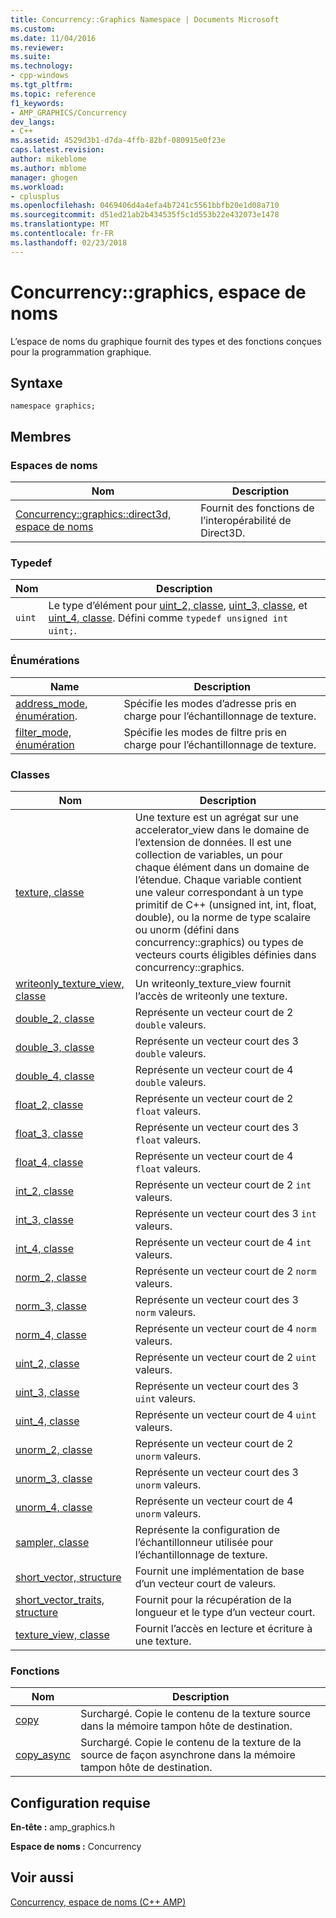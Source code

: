 ```yaml
---
title: Concurrency::Graphics Namespace | Documents Microsoft
ms.custom: 
ms.date: 11/04/2016
ms.reviewer: 
ms.suite: 
ms.technology:
- cpp-windows
ms.tgt_pltfrm: 
ms.topic: reference
f1_keywords:
- AMP_GRAPHICS/Concurrency
dev_langs:
- C++
ms.assetid: 4529d3b1-d7da-4ffb-82bf-080915e0f23e
caps.latest.revision: 
author: mikeblome
ms.author: mblome
manager: ghogen
ms.workload:
- cplusplus
ms.openlocfilehash: 0469406d4a4efa4b7241c5561bbfb20e1d08a710
ms.sourcegitcommit: d51ed21ab2b434535f5c1d553b22e432073e1478
ms.translationtype: MT
ms.contentlocale: fr-FR
ms.lasthandoff: 02/23/2018
---
```

# <a name="concurrencygraphics-namespace"></a>Concurrency::graphics, espace de noms
L’espace de noms du graphique fournit des types et des fonctions conçues pour la programmation graphique.  
  
## <a name="syntax"></a>Syntaxe  
  
```  
namespace graphics;  
```  
  
## <a name="members"></a>Membres  
  
### <a name="namespaces"></a>Espaces de noms  
  
|Nom|Description|  
|----------|-----------------|  
|[Concurrency::graphics::direct3d, espace de noms](concurrency-graphics-direct3d-namespace.md)|Fournit des fonctions de l’interopérabilité de Direct3D.|  
  
### <a name="typedefs"></a>Typedef  
  
|Nom|Description|  
|----------|-----------------|  
|`uint`|Le type d’élément pour [uint_2, classe](uint-2-class.md), [uint_3, classe](uint-3-class.md), et [uint_4, classe](uint-4-class.md). Défini comme `typedef unsigned int uint;`.|  
  
### <a name="enumerations"></a>Énumérations  
  
|Name|Description|  
|----------|-----------------|  
|[address_mode, énumération](concurrency-graphics-namespace-enums.md#address_mode).|Spécifie les modes d’adresse pris en charge pour l’échantillonnage de texture.|  
|[filter_mode, énumération](concurrency-graphics-namespace-enums.md#filter_mode)|Spécifie les modes de filtre pris en charge pour l’échantillonnage de texture.|  
  
### <a name="classes"></a>Classes  
  
|Nom|Description|  
|----------|-----------------|  
|[texture, classe](texture-class.md)|Une texture est un agrégat sur une accelerator_view dans le domaine de l’extension de données. Il est une collection de variables, un pour chaque élément dans un domaine de l’étendue. Chaque variable contient une valeur correspondant à un type primitif de C++ (unsigned int, int, float, double), ou la norme de type scalaire ou unorm (défini dans concurrency::graphics) ou types de vecteurs courts éligibles définies dans concurrency::graphics.|  
|[writeonly_texture_view, classe](writeonly-texture-view-class.md)|Un writeonly_texture_view fournit l’accès de writeonly une texture.|  
|[double_2, classe](double-2-class.md)|Représente un vecteur court de 2 `double` valeurs.|  
|[double_3, classe](double-3-class.md)|Représente un vecteur court des 3 `double` valeurs.|  
|[double_4, classe](double-4-class.md)|Représente un vecteur court de 4 `double` valeurs.|  
|[float_2, classe](float-2-class.md)|Représente un vecteur court de 2 `float` valeurs.|  
|[float_3, classe](float-3-class.md)|Représente un vecteur court des 3 `float` valeurs.|  
|[float_4, classe](float-4-class.md)|Représente un vecteur court de 4 `float` valeurs.|  
|[int_2, classe](int-2-class.md)|Représente un vecteur court de 2 `int` valeurs.|  
|[int_3, classe](int-3-class.md)|Représente un vecteur court des 3 `int` valeurs.|  
|[int_4, classe](int-4-class.md)|Représente un vecteur court de 4 `int` valeurs.|  
|[norm_2, classe](norm-2-class.md)|Représente un vecteur court de 2 `norm` valeurs.|  
|[norm_3, classe](norm-3-class.md)|Représente un vecteur court des 3 `norm` valeurs.|  
|[norm_4, classe](norm-4-class.md)|Représente un vecteur court de 4 `norm` valeurs.|  
|[uint_2, classe](uint-2-class.md)|Représente un vecteur court de 2 `uint` valeurs.|  
|[uint_3, classe](uint-3-class.md)|Représente un vecteur court des 3 `uint` valeurs.|  
|[uint_4, classe](uint-4-class.md)|Représente un vecteur court de 4 `uint` valeurs.|  
|[unorm_2, classe](unorm-2-class.md)|Représente un vecteur court de 2 `unorm` valeurs.|  
|[unorm_3, classe](unorm-3-class.md)|Représente un vecteur court des 3 `unorm` valeurs.|  
|[unorm_4, classe](unorm-4-class.md)|Représente un vecteur court de 4 `unorm` valeurs.|  
|[sampler, classe](sampler-class.md)|Représente la configuration de l’échantillonneur utilisée pour l’échantillonnage de texture.|  
|[short_vector, structure](short-vector-structure.md)|Fournit une implémentation de base d’un vecteur court de valeurs.|  
|[short_vector_traits, structure](short-vector-traits-structure.md)|Fournit pour la récupération de la longueur et le type d’un vecteur court.|  
|[texture_view, classe](texture-view-class.md)|Fournit l’accès en lecture et écriture à une texture.|  
  
### <a name="functions"></a>Fonctions  
  
|Nom|Description|  
|----------|-----------------|  
|[copy](concurrency-graphics-namespace-functions.md#copy)|Surchargé. Copie le contenu de la texture source dans la mémoire tampon hôte de destination.|  
|[copy_async](concurrency-graphics-namespace-functions.md#copy_async)|Surchargé. Copie le contenu de la texture de la source de façon asynchrone dans la mémoire tampon hôte de destination.|  
  
## <a name="requirements"></a>Configuration requise  
 **En-tête :** amp_graphics.h  
  
 **Espace de noms :** Concurrency  
  
## <a name="see-also"></a>Voir aussi  
 [Concurrency, espace de noms (C++ AMP)](concurrency-namespace-cpp-amp.md)
